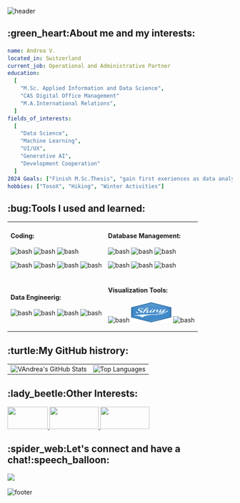 ![header](https://capsule-render.vercel.app/api?type=waving&height=100&color=c1f4ee&text=Welcome&animation=fadeIn&section=header&fontColor=66cdaa)

<h2 align="left"><strong>:green_heart:About me and my interests:</strong></h2>

```yaml
name: Andrea V.
located_in: Switzerland
current_job: Operational and Administrative Partner
education:
  [
    "M.Sc. Applied Information and Data Science",
    "CAS Digital Office Management"
    "M.A.International Relations",
  ]
fields_of_interests:
  [
    "Data Science",
    "Machine Learning",
    "UI/UX",
    "Generative AI",
    "Development Cooperation"
  ]
2024 Goals: ["Finish M.Sc.Thesis", "gain first exeriences as data analyst or engeneer", "learn at least 5 new technologies."]
hobbies: ["TosoX", "Hiking", "Winter Activities"]
```

<h2 align="left"><strong>:bug:Tools I used and learned:</strong></h2>

<table>
  <tr>
    <td>
      <h4 align="left"><strong>Coding:</strong></h4>
      <p align="left">
      <img src="https://www.vectorlogo.zone/logos/python/python-ar21.svg" alt="bash" width="90" height="45"/>
      <img src="https://www.r-project.org/logo/Rlogo.svg" alt="bash" width="45" height="45"/>
      <img src="https://www.vectorlogo.zone/logos/sqlite/sqlite-ar21.svg"alt="bash" width="110" height="45"/>
      <p align="left">
      <img src="https://www.rstudio.com/wp-content/uploads/2018/10/RStudio-Logo-flat.svg" alt="bash" width="90" height="45"/>
      <img src="https://upload.wikimedia.org/wikipedia/commons/1/1d/PyCharm_Icon.svg" alt="bash" width="90" height="45"/>
      <img src="https://www.vectorlogo.zone/logos/jupyter/jupyter-ar21.svg" alt="bash" width="110" height="45"/>
      <img src="https://upload.wikimedia.org/wikipedia/commons/d/d0/Google_Colaboratory_SVG_Logo.svg" alt="bash" width="45" height="45"/>
    </td>
    <td>
      <h4 align="left"><strong>Database Management:</strong></h4>
      <p align="left">
      <img src="https://www.vectorlogo.zone/logos/mysql/mysql-official.svg" alt="bash" width="90" height="45"/>
      <img src="https://www.vectorlogo.zone/logos/postgresql/postgresql-ar21.svg" alt="bash" width="90" height="45"/>
      <img src="https://www.vectorlogo.zone/logos/mongodb/mongodb-ar21.svg"alt="bash" width="110" height="45"/>
      <p align="left">
      <img src="https://www.vectorlogo.zone/logos/amazon_aws/amazon_aws-ar21.svg" alt="bash" width="110" height="45"/>
      <img src="https://www.vectorlogo.zone/logos/microsoft_azure/microsoft_azure-ar21.svg" alt="bash" width="110" height="45"/>
      <img src="https://dbeaver.com/wp-content/uploads/2022/10/LogoX2.png" alt="bash" width="110" height="45"/>
    </td>
  </tr>
  <tr>
    <td>
      <h4 align="left"><strong>Data Engineerig:</strong></h4>
      <p align="left">
      <img src="https://upload.wikimedia.org/wikipedia/commons/d/de/AirflowLogo.png" alt="bash" width="90" height="45"/>
      <img src="https://www.vectorlogo.zone/logos/amazon_awslambda/amazon_awslambda-ar21.svg" alt="bash" width="90" height="45"/>
      <img src="https://hop.apache.org/tech-manual/latest/_images/logo/CMYK/jpg/HOP_logo_CMYK-4.jpg" alt="bash" width="90" height="45"/>
      <img src="https://www.vectorlogo.zone/logos/apache_kafka/apache_kafka-ar21.svg" alt="bash" width="90" height="45"/>
    </td>
    <td>
      <h4 align="left"><strong>Visualization Tools:</strong></h4>
      <p align="left">
      <img src="https://github.com/get-icon/geticon/blob/master/icons/tableau.svg" alt="bash" width="90" height="45"/>
      <img src="https://raw.githubusercontent.com/max-mapper/hexbin/90a6aae0ebb12d4ac9810f870b67100d913a18f4/vector/shiny.svg" alt="bash" width="90" height="45"/>
      <img src="https://www.vectorlogo.zone/logos/qgis/qgis-ar21.svg" alt="bash" width="90" height="45"/>
    </td>
  </tr>
</table>

<h2 align="left"><strong>:turtle:My GitHub histrory:</strong></h2>

<table>
  <tr>
    <td>
      <img src="https://github-readme-stats.vercel.app/api?username=vandik-23&theme=vue&show_icons=true" alt="VAndrea's GitHub Stats">
    </td>
    <td>
      <img src="https://github-readme-stats.vercel.app/api/top-langs/?username=vandik-23" alt="Top Languages">
    </td>
  </tr>
</table>

<h2 align="left"><strong>:lady_beetle:Other Interests:</strong></h2>

<a href="https://www.toso-x.com/">
  <img height="50" width="90" src="https://www.toso-x.com/typo3conf/ext/bootstrap/Resources/Public/Images/Logo.svg"/>
</a>

<a href="https://schweizmobil.ch/de/sommer">
  <img height="50" width="110" src="https://schweizmobil.ch/img/logo/e_schweizmobil_logo_de.svg?ts11=17137955269"/>
</a>

<a href="https://www.sac-cas.ch/de/huetten-und-touren/sac-tourenportal/">
  <img height="50" width="110" src="https://upload.wikimedia.org/wikipedia/commons/2/20/Schweizer_Alpen-Club_logo.svg"/>
</a>
<br>

<h2 align="left"><strong>:spider_web:Let's connect and have a chat!:speech_balloon:</strong></h2>

<a href="https://ch.linkedin.com/in/aviczian">
  <img height="50" src="https://cdn4.iconfinder.com/data/icons/social-media-2273/64/social_media_network_online_linkedin-512.png"/>
</a>

![footer](https://capsule-render.vercel.app/api?type=waving&height=100&color=c1f4ee&animation=fadeIn&section=footer&fontColor=66cdaa)

<!--
### Hi there 👋
**vandik-23/vandik-23** is a ✨ _special_ ✨ repository because its `README.md` (this file) appears on your GitHub profile.

Here are some ideas to get you started:

- 🔭 I’m currently working on ...
- 🌱 I’m currently learning ...
- 👯 I’m looking to collaborate on ...
- 🤔 I’m looking for help with ...
- 💬 Ask me about ...
- 📫 How to reach me: ...
- 😄 Pronouns: ...
- ⚡ Fun fact: ...
-->
